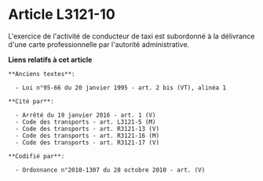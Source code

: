 # Article L3121-10

L'exercice de l'activité de conducteur de taxi est subordonné à la délivrance d'une carte professionnelle par l'autorité
administrative.

**Liens relatifs à cet article**

	**Anciens textes**:

	  - Loi n°95-66 du 20 janvier 1995 - art. 2 bis (VT), alinéa 1

	**Cité par**:

	  - Arrêté du 19 janvier 2016 - art. 1 (V)
	  - Code des transports - art. L3121-5 (M)
	  - Code des transports - art. R3121-13 (V)
	  - Code des transports - art. R3121-16 (M)
	  - Code des transports - art. R3121-17 (V)

	**Codifié par**:

	  - Ordonnance n°2010-1307 du 28 octobre 2010 - art. (V)
